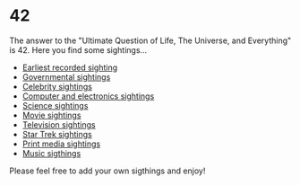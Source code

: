 # 42

The answer to the "Ultimate Question of Life, The Universe, and Everything" is 42. Here you find some sightings...

* [Earliest recorded sighting](./Earliest.md)
* [Governmental sightings](./Governmental.md)
* [Celebrity sightings](./Celebrity.md)
* [Computer and electronics sightings](./Computer.md)
* [Science sightings](./Science.md)
* [Movie sightings](/.Movie.md)
* [Television sightings](./Television.md)
* [Star Trek sightings](/.StarTrek.md)
* [Print media sightings](./Print.md)
* [Music sigthings](./Music.md)

Please feel free to add your own sigthings and enjoy!

